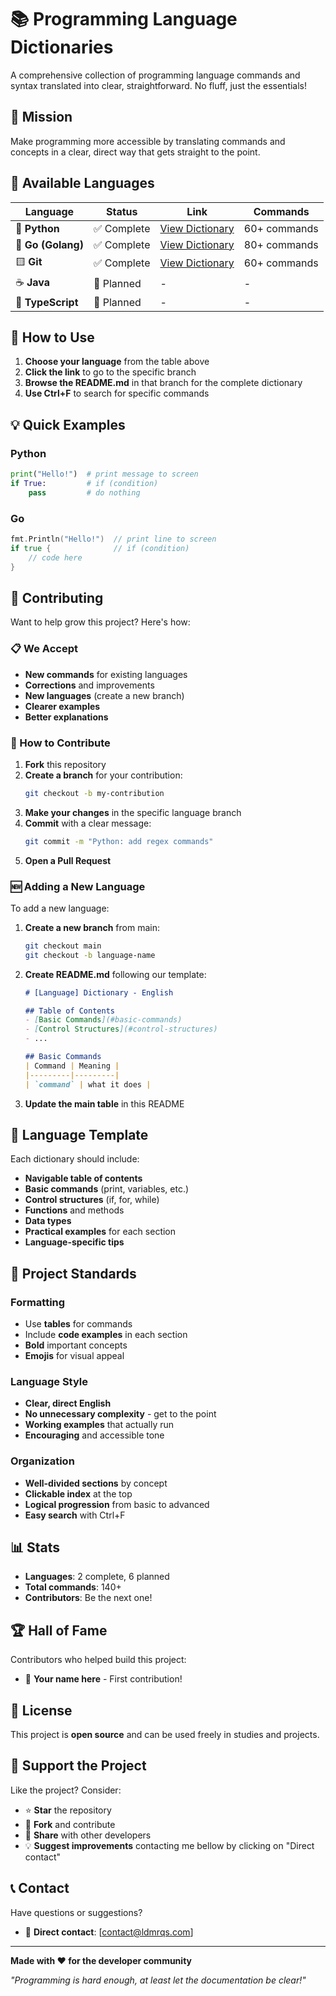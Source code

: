 # 📚 Programming Language Dictionaries

A comprehensive collection of programming language commands and syntax translated into clear, straightforward. No fluff, just the essentials!

## 🎯 Mission

Make programming more accessible by translating commands and concepts in a clear, direct way that gets straight to the point.

## 🌟 Available Languages

| Language | Status | Link | Commands |
|-----------|--------|------|----------|
| 🐍 **Python** | ✅ Complete | [View Dictionary](../../tree/python) | 60+ commands |
| 🐹 **Go (Golang)** | ✅ Complete | [View Dictionary](../../tree/golang) | 80+ commands |
| 🟨 **Git** | ✅ Complete | [View Dictionary](../../tree/git) | 60+ commands |
| ☕ **Java** | 📝 Planned | - | - |
| 🔷 **TypeScript** | 📝 Planned | - | - |

## 🚀 How to Use

1. **Choose your language** from the table above
2. **Click the link** to go to the specific branch
3. **Browse the README.md** in that branch for the complete dictionary
4. **Use Ctrl+F** to search for specific commands

## 💡 Quick Examples

### Python
```python
print("Hello!")  # print message to screen
if True:         # if (condition)
    pass         # do nothing
```

### Go
```go
fmt.Println("Hello!")  // print line to screen
if true {              // if (condition)
    // code here
}
```

## 🤝 Contributing

Want to help grow this project? Here's how:

### 📋 We Accept

- **New commands** for existing languages
- **Corrections** and improvements
- **New languages** (create a new branch)
- **Clearer examples**
- **Better explanations**

### 🔄 How to Contribute

1. **Fork** this repository
2. **Create a branch** for your contribution:
   ```bash
   git checkout -b my-contribution
   ```
3. **Make your changes** in the specific language branch
4. **Commit** with a clear message:
   ```bash
   git commit -m "Python: add regex commands"
   ```
5. **Open a Pull Request**

### 🆕 Adding a New Language

To add a new language:

1. **Create a new branch** from main:
   ```bash
   git checkout main
   git checkout -b language-name
   ```

2. **Create README.md** following our template:
   ```markdown
   # [Language] Dictionary - English
   
   ## Table of Contents
   - [Basic Commands](#basic-commands)
   - [Control Structures](#control-structures)
   - ...
   
   ## Basic Commands
   | Command | Meaning |
   |---------|---------|
   | `command` | what it does |
   ```

3. **Update the main table** in this README

## 📖 Language Template

Each dictionary should include:

- **Navigable table of contents**
- **Basic commands** (print, variables, etc.)
- **Control structures** (if, for, while)
- **Functions** and methods
- **Data types**
- **Practical examples** for each section
- **Language-specific tips**

## 🎨 Project Standards

### Formatting
- Use **tables** for commands
- Include **code examples** in each section
- **Bold** important concepts
- **Emojis** for visual appeal

### Language Style
- **Clear, direct English** 
- **No unnecessary complexity** - get to the point
- **Working examples** that actually run
- **Encouraging** and accessible tone

### Organization
- **Well-divided sections** by concept
- **Clickable index** at the top
- **Logical progression** from basic to advanced
- **Easy search** with Ctrl+F

## 📊 Stats

- **Languages**: 2 complete, 6 planned
- **Total commands**: 140+
- **Contributors**: Be the next one!

## 🏆 Hall of Fame

Contributors who helped build this project:

- 👤 **Your name here** - First contribution!

## 📝 License

This project is **open source** and can be used freely in studies and projects.

## 🌟 Support the Project

Like the project? Consider:

- ⭐ **Star** the repository
- 🍴 **Fork** and contribute
- 📢 **Share** with other developers
- 💡 **Suggest improvements** contacting me bellow by clicking on "Direct contact"

## 📞 Contact

Have questions or suggestions? 
- 📧 **Direct contact**: [contact@ldmrqs.com]

---

**Made with ❤️ for the developer community**

*"Programming is hard enough, at least let the documentation be clear!"*
